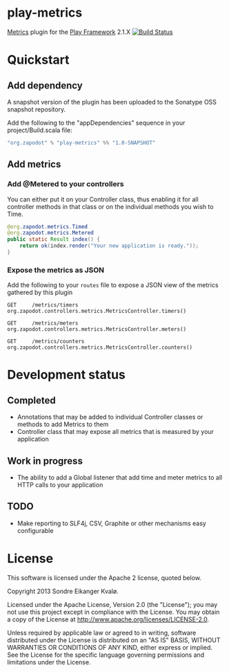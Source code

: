 play-metrics
============

[Metrics](https://github.com/codahale/metrics) plugin for the [Play Framework](http://www.playframework.com/) 2.1.X [![Build Status](https://travis-ci.org/zapodot/play-metrics.png?branch=master)](https://travis-ci.org/zapodot/play-metrics)

Quickstart
==========

Add dependency
--------------

A snapshot version of the plugin has been uploaded to the Sonatype OSS snapshot repository.

Add the following to the "appDependencies" sequence in your project/Build.scala file:
```scala
"org.zapodot" % "play-metrics" %% "1.0-SNAPSHOT"
```

Add metrics
-----------
### Add @Metered to your controllers
You can either put it on your Controller class, thus enabling it for all controller methods in that class
or on the individual methods you wish to Time.
```java
@org.zapodot.metrics.Timed
@org.zapodot.metrics.Metered
public static Result index() {
    return ok(index.render("Your new application is ready."));
}
```

### Expose the metrics as JSON
Add the following to your `routes` file to expose a JSON view of the metrics gathered by this plugin
```
GET     /metrics/timers             org.zapodot.controllers.metrics.MetricsController.timers()

GET     /metrics/meters             org.zapodot.controllers.metrics.MetricsController.meters()

GET     /metrics/counters           org.zapodot.controllers.metrics.MetricsController.counters()
```


Development status
==================
Completed 
---------
- Annotations that may be added to individual Controller classes or methods to add Metrics to them
- Controller class that may expose all metrics that is measured by your application

Work in progress
----------------
- The ability to add a Global listener that add time and meter metrics to all HTTP calls to your application

TODO
------
- Make reporting to SLF4j, CSV, Graphite or other mechanisms easy configurable



License
========

This software is licensed under the Apache 2 license, quoted below.

Copyright 2013 Sondre Eikanger Kvalø.

Licensed under the Apache License, Version 2.0 (the "License"); you may not use this project except in compliance with the License. You may obtain a copy of the License at http://www.apache.org/licenses/LICENSE-2.0.

Unless required by applicable law or agreed to in writing, software distributed under the License is distributed on an "AS IS" BASIS, WITHOUT WARRANTIES OR CONDITIONS OF ANY KIND, either express or implied. See the License for the specific language governing permissions and limitations under the License.
